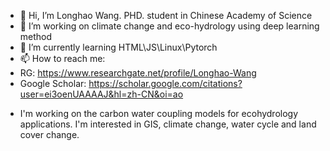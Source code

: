 - 👋 Hi, I’m Longhao Wang. PHD. student in Chinese Academy of Science
- 👀 I’m working on climate change and eco-hydrology using deep learning method
- 🌱 I’m currently learning HTML\JS\Linux\Pytorch
- 📫 How to reach me:
- RG: https://www.researchgate.net/profile/Longhao-Wang
- Google Scholar: https://scholar.google.com/citations?user=ei3oenUAAAAJ&hl=zh-CN&oi=ao

* I'm working on the carbon water coupling models for ecohydrology applications. I'm interested in GIS, climate change, water cycle and land cover change.
<!---
GISWLH/GISWLH is a ✨ special ✨ repository because its `README.md` (this file) appears on your GitHub profile.
You can click the Preview link to take a look at your changes.
--->
